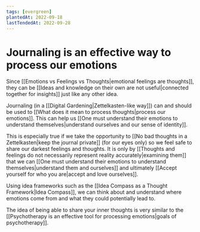 ```yaml
---
tags: [evergreen]
plantedAt: 2022-09-18
lastTendedAt: 2022-09-28
---
```


# Journaling is an effective way to process our emotions

Since [[Emotions vs Feelings vs Thoughts|emotional feelings are thoughts]], they can be [[Ideas and knowledge on their own are not useful|connected together for insights]] just like any other idea.

Journaling (in a [[Digital Gardening|Zettelkasten-like way]]) can and should be used to [[What does it mean to process thoughts|process our emotions]]. This can help us [[One must understand their emotions to understand themselves|understand ourselves and our sense of identity]].

This is especially true if we take the opportunity to [[No bad thoughts in a Zettelkasten|keep the journal private]] (for our eyes only) so we feel safe to share our darkest feelings and thoughts. It is only by [[Thoughts and feelings do not necessarily represent reality accurately|examining them]] that we can [[One must understand their emotions to understand themselves|understand them and ourselves]] and ultimately [[Accept yourself for who you are|accept and love ourselves]].

Using idea frameworks such as the [[Idea Compass as a Thought Framework|Idea Compass]], we can think about and understand where emotions come from and what they could potentially lead to.

The idea of being able to share your inner thoughts is very similar to the [[Psychotherapy is an effective tool for processing emotions|goals of psychotherapy]].
